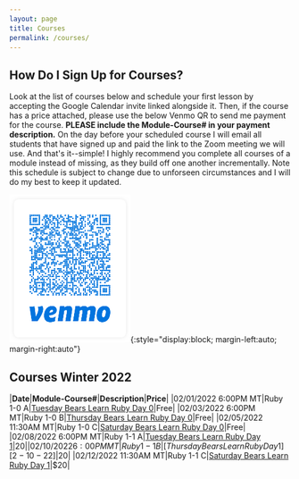 ```yaml
---
layout: page
title: Courses
permalink: /courses/
---
```


How Do I Sign Up for Courses? 
---

Look at the list of courses below and schedule your first lesson by accepting the Google Calendar invite linked alongside it. Then, if the course has a price attached, please use the below Venmo QR to send me payment for the course. **PLEASE include the Module-Course# in your payment description.** On the day before your scheduled course I will email all students that have signed up and paid the link to the Zoom meeting we will use. And that's it--simple! I highly recommend you complete all courses of a module instead of missing, as they build off one another incrementally. Note this schedule is subject to change due to unforseen circumstances and I will do my best to keep it updated.

![venmo-qr](/assets/images/course_schedule/qr.png){:style="display:block; margin-left:auto; margin-right:auto"}

Courses Winter 2022
---

|**Date**|**Module-Course#**|**Description**|**Price**|
|02/01/2022 6:00PM MT|Ruby 1-0 A|[Tuesday Bears Learn Ruby Day 0][2-1-22]|Free|
|02/03/2022 6:00PM MT|Ruby 1-0 B|[Thursday Bears Learn Ruby Day 0][2-3-22]|Free|
|02/05/2022 11:30AM MT|Ruby 1-0 C|[Saturday Bears Learn Ruby Day 0][2-5-22]|Free|
|02/08/2022 6:00PM MT|Ruby 1-1 A|[Tuesday Bears Learn Ruby Day 1][2-8-22]|$20|
|02/10/2022 6:00PM MT|Ruby 1-1 B|[Thursday Bears Learn Ruby Day 1][2-10-22]|$20|
|02/12/2022 11:30AM MT|Ruby 1-1 C|[Saturday Bears Learn Ruby Day 1][2-12-22]|$20|

[2-1-22]: https://calendar.google.com/event?action=TEMPLATE&tmeid=MjRwM21ocDRhaXFiOTBxaGpvZHI2dDZsZXUgMG0yN29qZm45YXAzMTBiZmYwNmYycWptNW9AZw&tmsrc=0m27ojfn9ap310bff06f2qjm5o%40group.calendar.google.com
[2-3-22]: https://calendar.google.com/event?action=TEMPLATE&tmeid=MzJtOGNpbWRocW84aGZ0cmhidnJxZXJ0YnQgMG0yN29qZm45YXAzMTBiZmYwNmYycWptNW9AZw&tmsrc=0m27ojfn9ap310bff06f2qjm5o%40group.calendar.google.com
[2-5-22]: https://calendar.google.com/event?action=TEMPLATE&tmeid=M3MwcmJqdHZyNGFqb3RrbHVmbGNwMHJkaDUgMG0yN29qZm45YXAzMTBiZmYwNmYycWptNW9AZw&tmsrc=0m27ojfn9ap310bff06f2qjm5o%40group.calendar.google.com
[2-8-22]: https://calendar.google.com/event?action=TEMPLATE&tmeid=NjMwMzlham9qdTBhNDRjanIwMWdsM2Zyb2wgMG0yN29qZm45YXAzMTBiZmYwNmYycWptNW9AZw&tmsrc=0m27ojfn9ap310bff06f2qjm5o%40group.calendar.google.com
[2-10-22]: https://calendar.google.com/event?action=TEMPLATE&tmeid=MHNkYnJzanRvMTZlYTBoYzNpZTBqN3E1dTQgMG0yN29qZm45YXAzMTBiZmYwNmYycWptNW9AZw&tmsrc=0m27ojfn9ap310bff06f2qjm5o%40group.calendar.google.com
[2-12-22]: https://calendar.google.com/event?action=TEMPLATE&tmeid=MHFxaTBka3QyYTRwN2dpMzhpYTVqOGcxZGQgMG0yN29qZm45YXAzMTBiZmYwNmYycWptNW9AZw&tmsrc=0m27ojfn9ap310bff06f2qjm5o%40group.calendar.google.com